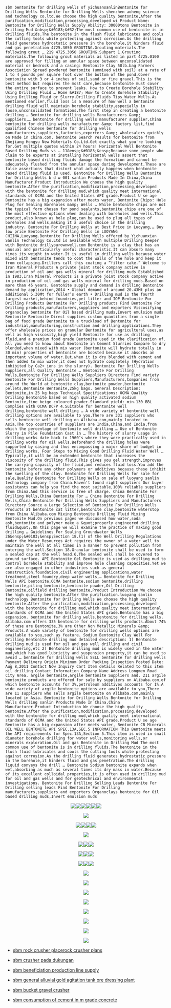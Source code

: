 
```
sbm bentonite for drilling wells of yichuansanlinBentonite for Drilling Wells Bentonite for Drilling Wells shenzhen aoheng science and technology co.ltd.We choose the high quality bentonite,After the purification,modification,processing,developed wi Product Name: Bentonite for Drilling Wells Supply Ability: 30000tons Bentonite in Drilling Mud &nbsp;&#0183;&#32;The most common use of bentonite is in drilling fluids.The bentonite in the flush fluid lubricates and cools the cutting tools while protecting against corrosion.As the drilling fluid generates hydrostatic pressure in the borehole,it hinders fluid and gas penetration 4725.3050 GROUTING.Grouting materials.The following grout … 219 4725.3050 GROUTING.Subpart 1.Grouting materials.The following grout materials as listed in part 4725.0100 are approved for filling an annular space between unconsolidated material or bedrock and a casing: Bentonite Clay 50lb.bag Farmers Association Spread powdered bentonite (unmixed with soil) at a rate of 1 to 4 pounds per square foot over the bottom of the pond.Cover bentonite with 3 or 4 inches of soil,sand or fine gravel.This is the best method but requires the most care,because bentonite must cover the entire surface to prevent leaks. How to Create Borehole Stability Using Drilling Fluid … Home &#187; How to Create Borehole Stability Using Drilling Fluid or Slurry.Drilling Fluids Tips Water Wells.As mentioned earlier,fluid loss is a measure of how well a bentonite drilling fluid will maintain borehole stability,especially in loose,unconsolidated formations.The first step in creating a bentonite drilling … Bentonite for drilling wells Manufacturers &amp; Suppliers,… bentonite for drilling wells manufacturer supplier,China bentonite for drilling wells manufacturer &amp; factory list,find qualified Chinese bentonite for drilling wells manufacturers,suppliers,factories,exporters &amp; wholesalers quickly on Made in China.com. bentonite Search results for bentonite from Zhejiang Hongyu New Materials Co.Ltd.Get exactly what you're looking for.Get multiple quotes within 24 hours! Horizontal Well Bentonite Based Drilling Muds vs … 11&ensp;&#0183;&ensp;Because some people who claim to be experts at installing horizontal wells assert that bentonite based drilling fluids damage the formation and cannot be adequately flushed from the annular space during development.These are false assertions that distort what actually happens when bentonite based drilling fluid is used. Bentonite for Drilling Wells Bentonite for Drilling Wells b d w 001 sanlin Products Made In China,China Manufacturer.Product Introduction We choose the high quality bentonite.After the purification,modification,processing,developed with the bentonite for drilling mud,which quality meet international standards of OCMA and the United States API grade.Product U se age Bentonite has a big expansion after meets water, Bentonite Chips: Hole Plug for Sealing Boreholes &amp; Wells … While bentonite chips are not the typical form chosen for pond sealants,bentonite chips are one of the most effective options when dealing with boreholes and wells.This product,also known as hole plug,can be used to plug all types of boreholes and wells,making it a useful choice in the drilling industry. Bentonite For Drilling Wells at Best Price in Luoyang,… Buy low price Bentonite For Drilling Wells in LUOYANG CHIINA,Luoyang.Bentonite For Drilling Wells offered by Yichuanxian Sanlin Technology Co.Ltd is available with multiple Drilling Deeper with Bentonite drillyourownwell.com Bentonite is a clay that has an unusual and particularly useful characteristic.It can absorb many times its weight in water.It is useful in drilling wells because water mixed with bentonite tends to coat the walls of the hole and keep it from collapsing.Drillers call this coating a “filter cake.” Welcome to Iran Mineral Products A private joint stock company active in production of oil and gas wells mineral for drilling muds Established in 1983,Iran Mineral Products is a private joint stock company active in production of oil and gas wells mineral for drilling muds.Based on more than 45 years. Bentonite supply and demand in drilling Bentonite demand by application,2014 • Global demand of around 20.43Mt plus an additional 5.30Mt for fuller’s earth • Drilling mud is the fourth largest market,behind foundries,pet litter and IOP Bentonite For Drilling Products Bentonite For Drilling products Find Bentonite For Drilling products,manufacturers,suppliers and exporters Viscosifying organoclay bentonite for Oil based drilling muds,Invert emulsion muds Bentonite Bentonite Direct supplies custom quantities from a single bag of food grade Bentonite to a truckload of Bentonite for industrial,manufacturing,construction and drilling applications.They offer wholesale prices on granular Bentonite for agricultural uses,as well as high viscosity,high yield Bentonite for use as drilling fluid,and a premium food grade Bentonite used in the clarification of. All you need to know about Bentonite in Cement Slurries Compare to dry blended,when mixed with mix water (bentonite will hydrate totally in 30 min) properties of bentonite are boosted because it absorbs an important volume of water.But,when it is dry blended with cement and then added to mix water,it does not hydrate completely (Hydration inhibited by Ca2+ ions in the slurry). Bentonite For Drilling Wells Suppliers,all Quality Bentonite … Bentonite For Drilling Wells,Bentonite For Drilling Wells Suppliers Directory Find variety Bentonite For Drilling Wells Suppliers,Manufacturers,Companies from around the World at bentonite clay,bentonite powder,bentonite pellets,Bentonite Bentonite,25kg bags. General Description: Bentonite,in 25 kg bags Technical Specifications: OCMA Quality Drilling Bentonite based on high quality activated sodium Bentonite,fine beige coloured powder.Standard yield: min.130 BBL Complies with OCMA DCFP 4.Suitable for bentonite well drilling,bentonite well drilling … A wide variety of bentonite well drilling options are available to you,There are 331 suppliers who sells bentonite well drilling on Alibaba.com,mainly located in Asia.The top countries of suppliers are India,China,and India,from which the percentage of bentonite well drilling … Use of Bentonite Slurry in Pile Foundation Cast in … The history of slurry usage in drilling works date back to 1960’s where they were practically used in drilling works for oil wells.Beforehand the drilling holes were supported by casing and thus encompassing a major share of budget in drilling works. Four Steps to Mixing Good Drilling Fluid Water Well … Typically,it will be an extended bentonite that increases the viscosity of the drilling fluid.This gives you gel strength,improves the carrying capacity of the fluid,and reduces fluid loss.You add the bentonite before any other polymers or additives because these inhibit the swelling of the clay. Bentonite for Drilling Wells for sale for sale,Quality Bentonite for Drilling Wells on sale of luoyang sanlin technology company from China.Haven't found right suppliers Our buyer assistants can help you find the most suitable,100% reliable suppliers from China.And this service is free of charge. China Bentonite For Drilling Wells,China Bentonite For … China Bentonite For Drilling Wells,China Bentonite For Drilling Wells Suppliers and Manufacturers Directory Source a Large Selection of Bentonite For Drilling Wells Products at bentonite cat litter,bentonite clay,bentonite waterstop from China Alibaba.com Mixing Bentonite Drilling Fluid Mixing Bentonite Mud.On previous pages we discussed how water,soda ash,bentonite and polymer make a &quot;properly engineered drilling fluid&quot;.On this page we will examine the practice of making good drilling … Guidelines For Sealing Groundwater Wells 26&ensp;&#0183;&ensp;Section 18.(1) of the Well Drilling Regulations under the Water Resources Act requires the owner of a water well to maintain the well at all times in a manner to prevent pollution from entering the well.Section 18.Granular bentonite shall be used to form a sealed cap at the well head.6.The sealed well shall be covered to ground surface. API Bentonite Gel Bentonite is used as drilling mud to control borehole stability and improve hole cleaning capacities.Yet we are also engaged in other industries such as general construction,foundation,civil engineering applications,water treatment,steel foundry,deep water wells,… Bentonite for Drilling Wells API bentonite,OCMA bentonite,sodium bentonite,drilling bentonite,piling bentonite,bentonite powder,Oil Drilling Bentonite,oilfield drilling bentonite,Product Introduction We choose the high quality bentonite.After the purification.luoyang sanlin technology Bentonite for Drilling Wells We choose the high quality bentonite.After the purification,modification,processing,developed with the bentonite for drilling mud,which quality meet international standards of OCMA and the United States API grade.Bentonite has a big expansion. bentonite for drilling wells,bentonite for drilling wells. Alibaba.com offers 335 bentonite for drilling wells products.About 74% of these are Bentonite,3% are Other Non Metallic Minerals &amp; Products.A wide variety of bentonite for drilling wells options are available to you,such as feature. Sodium Bentonite Clay Well For Drilling Bentonite drilling mud detailed description: 1) Bentonite drilling mud is used for oil and gas well drilling and civil engineering,etc 2) Bentonite drilling mud is widely used in the water mud,which has good lubricity and suspension property,it can be used to avoid … bentonite for drilling wells SELL bentonite for drilling wells Payment Delivery Origin Minimum Order Packing Inspection Posted Date: Aug 8,2011 Contact Now Inquiry Cart Item details Related to this item oil drilling Contact Information Company Name Address Longmen Road City Area. argile bentonite,argile bentonite Suppliers and. 211 argile bentonite products are offered for sale by suppliers on Alibaba.com,of which bentonite accounts for 3%,petroleum additives accounts for 1%.A wide variety of argile bentonite options are available to you,There are 11 suppliers who sells argile bentonite on Alibaba.com,mainly located in Asia. Bentonite for Drilling Wells Bentonite for Drilling Wells drilling sanlin Products Made In China,China Manufacturer.Product Introduction We choose the high quality bentonite.After the purification,modification,processing,developed with the bentonite for drilling mud,which quality meet international standards of OCMA and the United States API grade.Product U se age Bentonite has a big expansion after meets water, Bentonite CB Minerals OIL WELL BENTONITE API SPEC.13A,SEC.5 INFORMATION This Bentonite meets the API requirements for Spec.13A,Section 5.This item is used in small diameter borehole drilling for water wells,monitoring wells,or minerals exploration.Oil and gas Bentonite in Drilling Mud The most common use of bentonite is in drilling fluids.The bentonite in the flush fluid lubricates and cools the cutting tools while protecting against corrosion.As the drilling fluid generates hydrostatic pressure in the borehole,it hinders fluid and gas penetration.The drilling liquid conveys the drill … Bentonite Sodium bentonite expands when wet,absorbing as much as several times its dry mass in water.Because of its excellent colloidal properties,it is often used in drilling mud for oil and gas wells and for geotechnical and environmental investigations. Bentonite For Drilling Selling Leads Bentonite For Drilling selling leads Find Bentonite For Drilling manufacturers,suppliers and exporters Organoclays bentonite for Oil based drilling muds,Invert emulsion muds 
```

<div align="center">
  
<a rel="nofollow" href="https://m.shibang-china.com?f=github&k=sbm+bentonite+for+drilling+wells+of+yichuansanlin"><img src="https://static.shibang-china.com/en/l.png"></a><img src="https://static.shibang-china.com/en/hw.png"><a rel="nofollow" href="https://m.shibang-china.com/product/?f=github&k=sbm+bentonite+for+drilling+wells+of+yichuansanlin"><img src="https://static.shibang-china.com/en/p.png"></a><a rel="nofollow" href="https://m.shibang-china.com/cases/?f=github&k=sbm+bentonite+for+drilling+wells+of+yichuansanlin"><img src="https://static.shibang-china.com/en/c.png"></a><a rel="nofollow" href="https://m.shibang-china.com/news/?f=github&k=sbm+bentonite+for+drilling+wells+of+yichuansanlin"><img src="https://static.shibang-china.com/en/n.png"></a><a rel="nofollow" href="https://m.shibang-china.com?f=github&k=sbm+bentonite+for+drilling+wells+of+yichuansanlin"><img src="https://static.shibang-china.com/en/m.png"></a>

<a rel="nofollow" href="https://m.shibang-china.com/product/?f=github&k=sbm+bentonite+for+drilling+wells+of+yichuansanlin"><img src="https://static.shibang-china.com/en/b.jpg"></a>
  
<a rel="nofollow" href="https://m.shibang-china.com/solution-aggregate.html?f=github&k=sbm+bentonite+for+drilling+wells+of+yichuansanlin"><img src="https://static.shibang-china.com/en/a.jpg"></a><a rel="nofollow" href="https://m.shibang-china.com/solution-mine.html?f=github&k=sbm+bentonite+for+drilling+wells+of+yichuansanlin"><img src="https://static.shibang-china.com/en/m.jpg"></a><a rel="nofollow" href="https://m.shibang-china.com/solution-mill.html?f=github&k=sbm+bentonite+for+drilling+wells+of+yichuansanlin"><img src="https://static.shibang-china.com/en/g.jpg"></a><a rel="nofollow" href="https://m.shibang-china.com/solution-epc.html?f=github&k=sbm+bentonite+for+drilling+wells+of+yichuansanlin"><img src="https://static.shibang-china.com/en/e.jpg"></a>

<a rel="nofollow" href="https://m.shibang-china.com/product/?f=github&k=sbm+bentonite+for+drilling+wells+of+yichuansanlin"><img src="https://static.shibang-china.com/en/a-p.png"></a>

<a rel="nofollow" href="https://m.shibang-china.com/product/crusher/c6x.html?f=github&k=sbm+bentonite+for+drilling+wells+of+yichuansanlin"><img src="https://static.shibang-china.com/en/j.jpg"></a><a rel="nofollow" href="https://m.shibang-china.com/product/crusher/ci5x.html?f=github&k=sbm+bentonite+for+drilling+wells+of+yichuansanlin"><img src="https://static.shibang-china.com/en/i.jpg"></a><a rel="nofollow" href="https://m.shibang-china.com/product/crusher/hst.html?f=github&k=sbm+bentonite+for+drilling+wells+of+yichuansanlin"><img src="https://static.shibang-china.com/en/c.jpg"></a>

<a rel="nofollow" href="https://m.shibang-china.com/product/mill/mtw.html?f=github&k=sbm+bentonite+for+drilling+wells+of+yichuansanlin"><img src="https://static.shibang-china.com/en/mtw.jpg"></a><a rel="nofollow" href="https://m.shibang-china.com/product/mill/scm.html?f=github&k=sbm+bentonite+for+drilling+wells+of+yichuansanlin"><img src="https://static.shibang-china.com/en/scm.jpg"></a><a rel="nofollow" href="https://m.shibang-china.com/product/mill/lm.html?f=github&k=sbm+bentonite+for+drilling+wells+of+yichuansanlin"><img src="https://static.shibang-china.com/en/lm.jpg"></a>

<a rel="nofollow" href="https://m.shibang-china.com/product/sand/vsi6x.html?f=github&k=sbm+bentonite+for+drilling+wells+of+yichuansanlin"><img src="https://static.shibang-china.com/en/6x.jpg"></a><a rel="nofollow" href="https://m.shibang-china.com/product/sand/vu.html?f=github&k=sbm+bentonite+for+drilling+wells+of+yichuansanlin"><img src="https://static.shibang-china.com/en/vu.jpg"></a><a rel="nofollow" href="https://m.shibang-china.com/product/mobile/klun.html?f=github&k=sbm+bentonite+for+drilling+wells+of+yichuansanlin"><img src="https://static.shibang-china.com/en/k.jpg"></a>

<a rel="nofollow" href="https://m.shibang-china.com/cases/?f=github&k=sbm+bentonite+for+drilling+wells+of+yichuansanlin"><img src="https://static.shibang-china.com/en/case.png"></a>

<a rel="nofollow" href="https://m.shibang-china.com/cases/aggregate/202.html?f=github&k=sbm+bentonite+for+drilling+wells+of+yichuansanlin"><img src="https://static.shibang-china.com/en/c-1.jpg"></a>

<a rel="nofollow" href="https://m.shibang-china.com/cases/aggregate/203.html?f=github&k=sbm+bentonite+for+drilling+wells+of+yichuansanlin"><img src="https://static.shibang-china.com/en/c-2.jpg"></a>

<a rel="nofollow" href="https://m.shibang-china.com/cases/mill/123.html?f=github&k=sbm+bentonite+for+drilling+wells+of+yichuansanlin"><img src="https://static.shibang-china.com/en/c-3.jpg"></a>

<a rel="nofollow" href="https://m.shibang-china.com/contact_us.html?f=github&k=sbm+bentonite+for+drilling+wells+of+yichuansanlin"><img src="https://static.shibang-china.com/en/contact.png"></a>

<a rel="nofollow" href="https://swt.shibang-china.com/?f=github&k=sbm+bentonite+for+drilling+wells+of+yichuansanlin"><img src="https://static.shibang-china.com/en/chat.png"></a>

<a rel="nofollow" href="https://whatsapp.shibangsoft.com/WhatsApp.php?f=github&k=sbm+bentonite+for+drilling+wells+of+yichuansanlin"><img src="https://static.shibang-china.com/en/whatsapp.png"></a>

<a rel="nofollow" href="https://m.shibang-china.com/?f=github&k=sbm+bentonite+for+drilling+wells+of+yichuansanlin"><img src="https://static.shibang-china.com/en/website.png"></a>

</div>


* [sbm rock crusher placerock crusher plans](sbm%20rock%20crusher%20placerock%20crusher%20plans.md)

* [sbm crusher pada dukungan](sbm%20crusher%20pada%20dukungan.md)

* [sbm beneficiation production line supply](sbm%20beneficiation%20production%20line%20supply.md)

* [sbm general alluvial gold agitation tank ore dressing plant](sbm%20general%20alluvial%20gold%20agitation%20tank%20ore%20dressing%20plant.md)

* [sbm bucket gravel crusher](sbm%20bucket%20gravel%20crusher.md)

* [sbm consumption of cement in m grade concrete](sbm%20consumption%20of%20cement%20in%20m%20grade%20concrete.md)